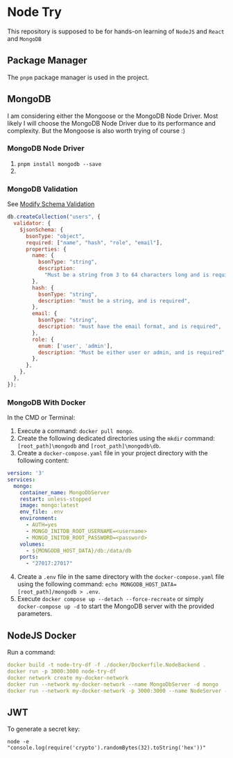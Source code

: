 # Node Try

This repository is supposed to be for hands-on learning of `NodeJS` and `React` and `MongoDB`

## Package Manager

The `pnpm` package manager is used in the project.

## MongoDB 

I am considering either the Mongoose or the MongoDB Node Driver. Most likely I will choose the MongoDB Node Driver due to its performance and complexity. But the Mongoose is also worth trying of course :)

### MongoDB Node Driver

1. `pnpm install mongodb --save`
2. 

### MongoDB Validation

See [Modify Schema Validation](https://www.mongodb.com/docs/manual/core/schema-validation/update-schema-validation/)

```js
db.createCollection("users", {
  validator: {
    $jsonSchema: {
      bsonType: "object",
      required: ["name", "hash", "role", "email"],
      properties: {
        name: {
          bsonType: "string",
          description:
            "Must be a string from 3 to 64 characters long and is required",
        },
        hash: {
          bsonType: "string",
          description: "must be a string, and is required",
        },
        email: {
          bsonType: "string",
          description: "must have the email format, and is required",
        },
        role: {
          enum: ['user', 'admin'],
          description: "Must be either user or admin, and is required",
        },
      },
    },
  },
});

```

### MongoDB With Docker

In the CMD or Terminal:
1. Execute a command: `docker pull mongo`.
2. Create the following dedicated directories using the `mkdir` command: `[root_path]\mongodb` and `[root_path]\mongodb\db`.
3. Create a `docker-compose.yaml` file in your project directory with the following content:

```yaml
version: '3'
services:
  mongo:
    container_name: MongoDbServer
    restart: unless-stopped
    image: mongo:latest
    env_file: .env
    environment:
      - AUTH=yes
      - MONGO_INITDB_ROOT_USERNAME=<username>
      - MONGO_INITDB_ROOT_PASSWORD=<password>
    volumes:
      - ${MONGODB_HOST_DATA}/db:/data/db
    ports:
      - "27017:27017"
```

4. Create a `.env` file in the same directory with the `docker-compose.yaml` file using the following command: `echo MONGODB_HOST_DATA=[root_path]/mongodb > .env`.
5. Execute `docker compose up --detach --force-recreate` or simply `docker-compose up -d` to start the MongoDB server with the provided parameters.

## NodeJS Docker 

Run a command: 
```yaml
docker build -t node-try-df -f ./docker/Dockerfile.NodeBackend .
docker run -p 3000:3000 node-try-df
docker network create my-docker-network
docker run --network my-docker-network --name MongoDbServer -d mongo
docker run --network my-docker-network -p 3000:3000 --name NodeServer -d node-try-df
```

## JWT

To generate a secret key:

```shell
node -e "console.log(require('crypto').randomBytes(32).toString('hex'))" 
```